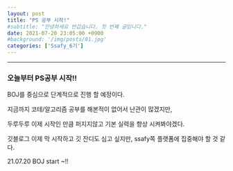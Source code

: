 ```yaml
---
layout: post
title: "PS 공부 시작!"
#subtitle: "안녕하세요 반갑습니다. 첫 번째 글입니다."
date: 2021-07-20 23:05:00 +0900
#background: '/img/posts/01.jpg'
categories: ['Ssafy_6기']
---
```

___

### 오늘부터 PS공부 시작!!

BOJ를 중심으로 단계적으로 진행 할 예정이다.

지금까지 코테/알고리즘 공부를 해본적이 없어서 난관이 많겠지만,

두루두루 이제 시작인 만큼 퍼지지않고 기본 실력을 향상 시켜봐야겠다.

깃블로그 이제 막 시작하고 깃 잔디도 심고 싶지만, ssafy쪽 플랫폼에 집중해야 할 것 같다.

21.07.20 BOJ start ~!!
